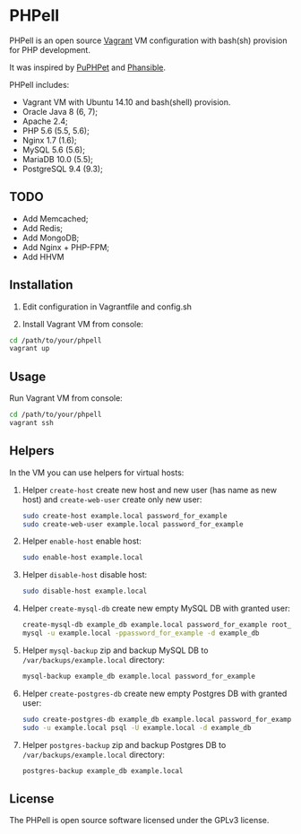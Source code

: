 PHPell
======

PHPell is an open source [Vagrant](https://www.vagrantup.com) VM configuration with bash(sh) provision for PHP development.

It was inspired by [PuPHPet](http://puphpet.com) and [Phansible](http://phansible.com).

PHPell includes:

* Vagrant VM with Ubuntu 14.10 and bash(shell) provision.
* Oracle Java 8 (6, 7);
* Apache 2.4;
* PHP 5.6 (5.5, 5.6);
* Nginx 1.7 (1.6);
* MySQL 5.6 (5.6);
* MariaDB 10.0 (5.5);
* PostgreSQL 9.4 (9.3);

TODO
----

* Add Memcached;
* Add Redis;
* Add MongoDB;
* Add Nginx + PHP-FPM;
* Add HHVM

Installation
------------

1. Edit configuration in Vagrantfile and config.sh

2. Install Vagrant VM from console:

```bash
cd /path/to/your/phpell
vagrant up
```

Usage
-----

Run Vagrant VM from console:

```bash
cd /path/to/your/phpell
vagrant ssh
```

Helpers
-------

In the VM you can use helpers for virtual hosts:

1. Helper `create-host` create new host and new user (has name as new host) and `create-web-user` create only new user:
    
    ```bash
    sudo create-host example.local password_for_example
    sudo create-web-user example.local password_for_example
    ```

2. Helper `enable-host` enable host:

    ```bash
    sudo enable-host example.local
    ```

3. Helper `disable-host` disable host:

    ```bash
    sudo disable-host example.local
    ```

4. Helper `create-mysql-db` create new empty MySQL DB with granted user:

    ```bash
    create-mysql-db example_db example.local password_for_example root_password
    mysql -u example.local -ppassword_for_example -d example_db
    ```

5. Helper `mysql-backup` zip and backup MySQL DB to `/var/backups/example.local` directory:

    ```bash
    mysql-backup example_db example.local password_for_example
    ```

6. Helper `create-postgres-db` create new empty Postgres DB with granted user:

    ```bash
    sudo create-postgres-db example_db example.local password_for_example
    sudo -u example.local psql -U example.local -d example_db
    ```

7. Helper `postgres-backup` zip and backup Postgres DB to `/var/backups/example.local` directory:

    ```bash
    postgres-backup example_db example.local
    ```

License
-------

The PHPell is open source software licensed under the GPLv3 license.